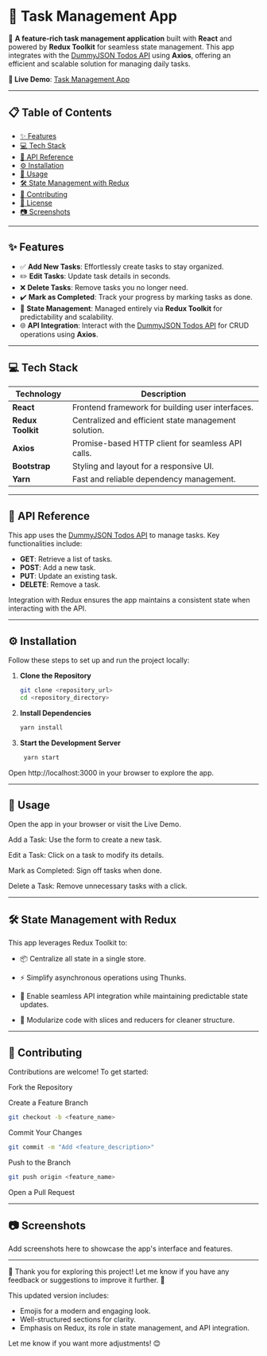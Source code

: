 # 📝 Task Management App  

🚀 **A feature-rich task management application** built with **React** and powered by **Redux Toolkit** for seamless state management. This app integrates with the [DummyJSON Todos API](https://dummyjson.com/docs/todos) using **Axios**, offering an efficient and scalable solution for managing daily tasks.  

**🔗 Live Demo**: [Task Management App](https://symphonious-heliotrope-aeeef1.netlify.app/)  

---

## 📋 Table of Contents  

- [✨ Features](#-features)  
- [💻 Tech Stack](#-tech-stack)  
- [🔌 API Reference](#-api-reference)  
- [⚙️ Installation](#️-installation)  
- [📖 Usage](#-usage)  
- [🛠️ State Management with Redux](#️-state-management-with-redux)  
- [🤝 Contributing](#-contributing)  
- [📜 License](#-license)  
- [📷 Screenshots](#-screenshots)  

---

## ✨ Features  

- ✅ **Add New Tasks**: Effortlessly create tasks to stay organized.  
- ✏️ **Edit Tasks**: Update task details in seconds.  
- ❌ **Delete Tasks**: Remove tasks you no longer need.  
- ✔️ **Mark as Completed**: Track your progress by marking tasks as done.  
- 🔄 **State Management**: Managed entirely via **Redux Toolkit** for predictability and scalability.  
- 🌐 **API Integration**: Interact with the [DummyJSON Todos API](https://dummyjson.com/docs/todos) for CRUD operations using **Axios**.  

---

## 💻 Tech Stack  

| **Technology**  | **Description**                                      |  
|------------------|------------------------------------------------------|  
| **React**        | Frontend framework for building user interfaces.     |  
| **Redux Toolkit**| Centralized and efficient state management solution. |  
| **Axios**        | Promise-based HTTP client for seamless API calls.    |  
| **Bootstrap**    | Styling and layout for a responsive UI.              |  
| **Yarn**         | Fast and reliable dependency management.             |  

---

## 🔌 API Reference  

This app uses the [DummyJSON Todos API](https://dummyjson.com/docs/todos) to manage tasks. Key functionalities include:  

- **GET**: Retrieve a list of tasks.  
- **POST**: Add a new task.  
- **PUT**: Update an existing task.  
- **DELETE**: Remove a task.  

Integration with Redux ensures the app maintains a consistent state when interacting with the API.  

---

## ⚙️ Installation  

Follow these steps to set up and run the project locally:  

1. **Clone the Repository**  
   ```bash  
   git clone <repository_url>  
   cd <repository_directory>
   ```

2. **Install Dependencies**
   ```bash 
   yarn install
   ```

3. **Start the Development Server**
   ```bash 
    yarn start
   ```

  Open http://localhost:3000 in your browser to explore the app.

---

## 📖 Usage

  Open the app in your browser or visit the Live Demo.

  Add a Task: Use the form to create a new task.

  Edit a Task: Click on a task to modify its details.

  Mark as Completed: Sign off tasks when done.

  Delete a Task: Remove unnecessary tasks with a click.

---
## 🛠️ State Management with Redux

  This app leverages Redux Toolkit to:

  - 📦 Centralize all state in a single store.

  - ⚡ Simplify asynchronous operations using Thunks.

  - 🔄 Enable seamless API integration while maintaining predictable state updates.

  - 🧩 Modularize code with slices and reducers for cleaner structure.

---

## 🤝 Contributing

  Contributions are welcome! To get started:

  Fork the Repository

  Create a Feature Branch
  ```bash 
  git checkout -b <feature_name>
  ```
  Commit Your Changes
  ```bash 
  git commit -m "Add <feature_description>"  
  ```
  Push to the Branch
  ```bash 
  git push origin <feature_name>  
  ```

  Open a Pull Request


---
 ## 📷 Screenshots

 
  Add screenshots here to showcase the app's interface and features.

---


🎉 Thank you for exploring this project! Let me know if you have any feedback or suggestions to improve it further. 🚀


This updated version includes:  
- Emojis for a modern and engaging look.  
- Well-structured sections for clarity.  
- Emphasis on Redux, its role in state management, and API integration.  

Let me know if you want more adjustments! 😊
